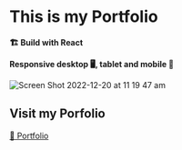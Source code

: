 # This is my Portfolio

**🏗️ Build with React** 

**Responsive desktop 🖥️, tablet  and mobile 📱**


![Screen Shot 2022-12-20 at 11 19 47 am](https://user-images.githubusercontent.com/78125712/208553040-17347614-cef8-4a5a-a827-c3cffc735b75.png)

## Visit my Porfolio 

[🔗 Portfolio](https://julia-hanard-portfolio.netlify.app/)
